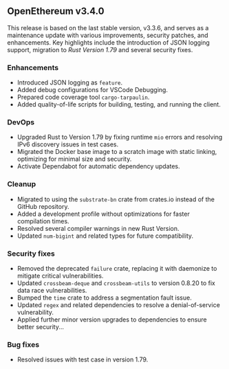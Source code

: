 ## OpenEthereum v3.4.0

This release is based on the last stable version, v3.3.6, and serves as a maintenance update with various improvements, security patches, and enhancements. Key highlights include the introduction of JSON logging support, migration to _Rust Version 1.79_ and several security fixes.

### Enhancements

- Introduced JSON logging as `feature`.
- Added debug configurations for VSCode Debugging.
- Prepared code coverage tool `cargo-tarpaulin`.
- Added quality-of-life scripts for building, testing, and running the client.

### DevOps

-   Upgraded Rust to Version 1.79 by fixing runtime `mio` errors and resolving IPv6 discovery issues in test cases.
-   Migrated the Docker base image to a scratch image with static linking, optimizing for minimal size and security.
-   Activate Dependabot for automatic dependency updates.

### Cleanup

-   Migrated to using the `substrate-bn` crate from crates.io instead of the GitHub repository.
-   Added a development profile without optimizations for faster compilation times.
-   Resolved several compiler warnings in new Rust Version.
-   Updated `num-bigint` and related types for future compatibility.

### Security fixes

-   Removed the deprecated `failure` crate, replacing it with daemonize to mitigate critical vulnerabilities.
-   Updated `crossbeam-deque` and `crossbeam-utils` to version 0.8.20 to fix data race vulnerabilities.
-   Bumped the `time` crate to address a segmentation fault issue.
-   Updated `regex` and related dependencies to resolve a denial-of-service vulnerability.
-   Applied further minor version upgrades to dependencies to ensure better security...

### Bug fixes

-   Resolved issues with test case in version 1.79.
